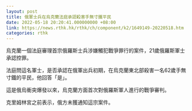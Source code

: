```yaml
---
layout: post
title: 俄軍士兵在烏克蘭法庭承認殺害手無寸鐵平民
date: 2022-05-18 20:20:41.000000000 +08:00
link: https://news.rthk.hk/rthk/ch/component/k2/1649149-20220518.htm
categories: rthk
---
```


烏克蘭一個法庭審理首宗俄羅斯士兵涉嫌觸犯戰爭罪行的案件，21歲俄羅斯軍士承認控罪。

法庭問這名軍士，是否承認在俄軍出兵初期，在烏克蘭東北部殺害一名62歲手無寸鐵的平民，他回答「是」。

這是俄烏衝突爆發以來，烏克蘭方面首次對俄羅斯軍人進行的戰爭審判。

克里姆林宮之前表示，俄方未獲通知這宗案件。
